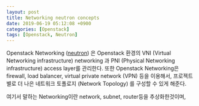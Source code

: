 ```yaml
---
layout: post
title: Networking neutron concepts
date: 2019-06-19 05:12:08 +0900
categories: [Openstack]
tags: [Openstack, Neutron]
---
```

Openstack Networking ([neutron]) 은 Openstack 환경의 VNI (Virtual Networking infrastructure) networking 과 PNI (Physical Networking infrastructure) access layer를 관리한다. 또한 Openstack Networking은 firewall, load balancer, virtual private network (VPN) 등을 이용해서, 프로젝트 별로 더 나은 네트워크 토폴로지 (Network Topology) 를 구성할 수 있게 해준다.
<!--more-->

여기서 말하는 Networking이란 network, subnet, router등을 추상화한것이며, 

[neutron]: https://docs.openstack.org/neutron/latest/index.html
